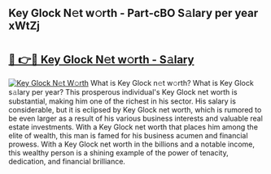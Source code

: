 ## Key Glock N𝚎t w𝚘rth - Part-cBO S𝚊lary per year xWtZj

# <h2><a href="http://gc3wq49.nevu.top/?p=Key+Glock">🔗 👉🔴 Key Glock N𝚎t w𝚘rth - S𝚊lary</a></h2>

[![Key Glock N𝚎t W𝚘rth](https://i.imgur.com/Oavwk0R.jpeg)](http://gc3wq49.nevu.top/?p=Key+Glock)
What is Key Glock n𝚎t w𝚘rth? What is Key Glock s𝚊lary per year?
This prosperous individual's Key Glock net worth is substantial, making him one of the richest in his sector. His salary is considerable, but it is eclipsed by Key Glock net worth, which is rumored to be even larger as a result of his various business interests and valuable real estate investments. With a Key Glock net worth that places him among the elite of wealth, this man is famed for his business acumen and financial prowess. With a Key Glock net worth in the billions and a notable income, this wealthy person is a shining example of the power of tenacity, dedication, and financial brilliance.
